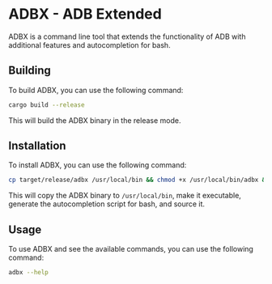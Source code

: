 # ADBX - ADB Extended

ADBX is a command line tool that extends the functionality of ADB with additional features and autocompletion for bash.

## Building

To build ADBX, you can use the following command:

```bash
cargo build --release
```

This will build the ADBX binary in the release mode.


## Installation

To install ADBX, you can use the following command:

```bash
cp target/release/adbx /usr/local/bin && chmod +x /usr/local/bin/adbx && adbx autocomplete > /usr/local/share/bash-completion/completions/adbx && source /usr/local/share/bash-completion/completions/adbx
```

This will copy the ADBX binary to `/usr/local/bin`, make it executable, generate the autocompletion script for bash, and source it.

## Usage

To use ADBX and see the available commands, you can use the following command:

```bash
adbx --help
```
